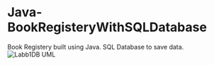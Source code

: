 # Java-BookRegisteryWithSQLDatabase
Book Registery built using Java. SQL Database to save data.
![Labb1DB UML](https://user-images.githubusercontent.com/62612527/156082032-a85ae1fc-8977-4fed-9c27-59372f28b696.png)
